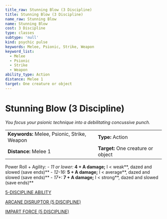 ```yaml
---
title_raw: Stunning Blow (3 Discipline)
title: Stunning Blow (3 Discipline)
name_raw: Stunning Blow
name: Stunning Blow
cost: 3 Discipline
type: classes
subtype: 'null'
kind: psychic pulse
keywords: Melee, Psionic, Strike, Weapon
keyword_list:
  - Melee
  - Psionic
  - Strike
  - Weapon
ability_type: Action
distance: Melee 1
target: One creature or object
---
```


# Stunning Blow (3 Discipline)

*You focus your psionic technique into a debilitating concussive punch.*

|                                              |                                    |
| :------------------------------------------- | :--------------------------------- |
| **Keywords:** Melee, Psionic, Strike, Weapon | **Type:** Action                   |
| **Distance:** Melee 1                        | **Target:** One creature or object |

Power Roll + Agility: - *11 or lower:* **4 + A damage;** I \< weak\*\*, dazed and slowed (save ends)\*\* - *12-16:* **5 + A damage;** I \< average\*\*, dazed and slowed (save ends)\*\* - *17+:* **7 + A damage;** I \< strong\*\*, dazed and slowed (save ends)\*\*

[5-DISCIPLINE ABILITY](./5-Discipline%20Ability.md)

[ARCANE DISRUPTOR (5 DISCIPLINE)](./Arcane%20Disruptor.md)

[IMPART FORCE (5 DISCIPLINE)](./Impart%20Force.md)
